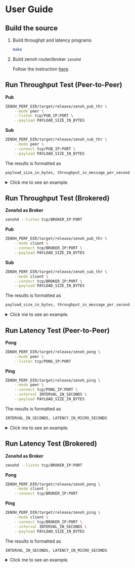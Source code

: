 # User Guide

## Build the source

1. Build throughpt and latency programs
    ```bash
    make
    ```

2. Build zenoh router/broker `zenohd`

    Follow the instruction [here](https://github.com/eclipse-zenoh/zenoh#how-to-install-it).

## Run Throughput Test (Peer-to-Peer)

**Pub**

```bash
ZENOH_PERF_DIR/target/release/zenoh_pub_thr \
    --mode peer \
    --listen tcp/PUB_IP:PORT \
    --payload PAYLOAD_SIZE_IN_BYTES
```

**Sub**
```bash
ZENOH_PERF_DIR/target/release/zenoh_sub_thr \
    --mode peer \
    --connect tcp/PUB_IP:PORT \
    --payload PAYLOAD_SIZE_IN_BYTES
```

The results is formatted as

```bash
payload_size_in_bytes, throughput_in_message_per_second
```

<details>
<summary>
Click me to see an example.
</summary>

> #### Launch a P2P throughput test with payload size 8 bytes through loopback
>
> **Pub**
> ```bash
> ZENOH_PERF_DIR/target/release/zenoh_pub_thr \
>     --mode peer \
>     --listen tcp/127.0.0.1:7447 \
>     --payload 8
> ```
>
> **Sub**
> ```bash
> ZENOH_PERF_DIR/target/release/zenoh_sub_thr \
>     --mode peer \
>     --connect tcp/127.0.0.1:7447 \
>     --payload 8
> ```
>
> Then we get
>
> ```txt
> 8,4807103.665
> 8,4711598.903
> 8,4645235.450
> 8,4695050.844
> 8,4575565.990
> ```

</details>

## Run Throughput Test (Brokered)

**Zenohd as Broker**
```bash
zenohd --listen tcp/BROKER_IP:PORT
```

**Pub**
```bash
ZENOH_PERF_DIR/target/release/zenoh_pub_thr \
    --mode client \
    --connect tcp/BROKER_IP:PORT \
    --payload PAYLOAD_SIZE_IN_BYTES
```

**Sub**
```bash
ZENOH_PERF_DIR/target/release/zenoh_sub_thr \
    --mode client \
    --connect tcp/BROKER_IP:PORT \
    --payload PAYLOAD_SIZE_IN_BYTES
```


The results is formatted as

```bash
payload_size_in_bytes, throughput_in_message_per_second
```

<details>

<summary>
Click me to see an example.
</summary>

> #### Launch a brokered throughput test with payload size 8 bytes through loopback
>
> **Zenohd as Broker**
> ```bash
> zenohd --listen tcp/127.0.0.1:7447
> ```
>
> **Pub**
> ```bash
> ZENOH_PERF_DIR/target/release/zenoh_pub_thr \
>     --mode client \
>     --connect tcp/127.0.0.1:7447 \
>     --payload 8
> ```
>
> **Sub**
> ```bash
> ZENOH_PERF_DIR/target/release/zenoh_sub_thr \
>     --mode client \
>     --connect tcp/127.0.0.1:7447 \
>     --payload 8
> ```
>
> Then we get
>
> ```txt
> 8,3497327.064
> 8,3521224.224
> 8,3518260.781
> 8,3523979.948
> 8,3520201.035
> ```

</details>

## Run Latency Test (Peer-to-Peer)

**Pong**
```bash
ZENOH_PERF_DIR/target/release/zenoh_pong \
    --mode peer \
    --listen tcp/PONG_IP:PORT
```

**Ping**
```bash
ZENOH_PERF_DIR/target/release/zenoh_ping \
    --mode peer \
    --connect tcp/PONG_IP:PORT \
    --interval INTERVAL_IN_SECONDS \
    --payload PAYLOAD_SIZE_IN_BYTES
```

The results is formatted as

```bash
INTERVAL_IN_SECONDS, LATENCY_IN_MICRO_SECONDS
```


<details>
<summary>Click me to see an example.</summary>

> #### Launch a P2P latency test with payload size 64 bytes and interval 0.1 second through loopback
>
> **Pong**
> ```bash
> ZENOH_PERF_DIR/target/release/zenoh_pong \
>     --mode peer \
>     --listen tcp/127.0.0.1:7447
> ```
>
> **Ping**
> ```bash
> ZENOH_PERF_DIR/target/release/zenoh_ping \
>     --mode peer \
>     --connect tcp/127.0.0.1:7447 \
>     --interval 0.1 \
>     --payload 64
> ```
>
> Then we get
> ```txt
> 0.1,77
> 0.1,105
> 0.1,101
> 0.1,58
> 0.1,78
> ```

</details>

## Run Latency Test (Brokered)

**Zenohd as Broker**
```bash
zenohd --listen tcp/BROKER_IP:PORT
```

**Pong**
```bash
ZENOH_PERF_DIR/target/release/zenoh_pong \
    --mode client \
    --connect tcp/BROKER_IP:PORT
```

**Ping**
```bash
ZENOH_PERF_DIR/target/release/zenoh_ping \
    --mode client \
    --connect tcp/BROKER_IP:PORT \
    --interval INTERVAL_IN_SECONDS \
    --payload PAYLOAD_SIZE_IN_BYTES
```

The results is formatted as

```bash
INTERVAL_IN_SECONDS, LATENCY_IN_MICRO_SECONDS
```


<details>
<summary>Click me to see an example.</summary>

> #### Launch a brokered latency test with payload size 64 bytes and interval 0.1 second through loopback
>
> **Zenohd as Broker**
> ```bash
> zenohd --listen tcp/127.0.0.1:7447
> ```
>
> **Pong**
> ```bash
> ZENOH_PERF_DIR/target/release/zenoh_pong \
>     --mode client \
>     --connect tcp/127.0.0.1:7447
> ```
>
> **Ping**
> ```bash
> ZENOH_PERF_DIR/target/release/zenoh_ping \
>     --mode client \
>     --connect tcp/127.0.0.1:7447 \
>     --interval 0.1 \
>     --payload 64
> ```
>
> Then we get
> ```txt
> 0.1,166
> 0.1,163
> 0.1,162
> 0.1,184
> 0.1,197
> ```

</details>
